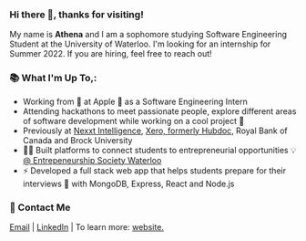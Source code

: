 ### Hi there 👋, thanks for visiting!
My name is **Athena** and I am a sophomore studying Software Engineering Student at the University of Waterloo. 
I'm looking for an internship for Summer 2022. If you are hiring, feel free to reach out!

### 📚 What I'm Up To,:
- Working from 🏡 at Apple 🍎 as a Software Engineering Intern
- Attending hackathons to meet passionate people, explore different areas of software development while working on a cool project 🌱
- Previously at [Nexxt Intelligence](https://www.nexxt.in/), [Xero, formerly Hubdoc](https://www.hubdoc.com/), Royal Bank of Canada and Brock University 
- 👩‍💻 Built platforms to connect students to entrepreneurial opportunities 💡 [@ Entrepeneurship Society Waterloo](https://entsoc.ca/)
- ⚡ Developed a full stack web app that helps students prepare for their interviews 💼 with MongoDB, Express, React and Node.js

### 📧 Contact Me 
[Email](mailto:athenaparthenos2@gmail.com) | [LinkedIn](https://www.linkedin.com/in/athena-liu) | To learn more: [website.](http://athenalry.github.io/)
<!--
**athenalry/athenalry** is a ✨ _special_ ✨ repository because its `README.md` (this file) appears on your GitHub profile.
- 💭 Curious about NLP and have learned about the basics of Machine Learning on Coursera

Here are some ideas to get you started:

- 🔭 I’m currently working on ...
- 🌱 I’m currently learning ...
- 👯 I’m looking to collaborate on ...
- 🤔 I’m looking for help with ...
- 💬 Ask me about ...
- 📫 How to reach me: ...
- 😄 Pronouns: ...
- ⚡ Fun fact: ...
-->
